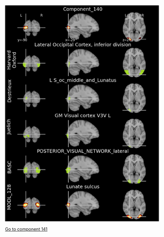 


![140](preliminary/140.jpg "Component 140")

[Go to component 141](https://parietal-inria.github.io/MODL_atlas/512/141 "Component 141")